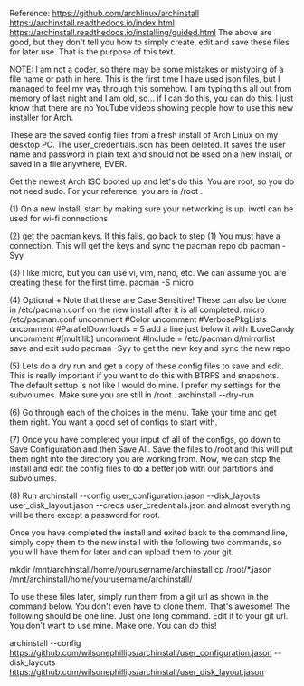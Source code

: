 Reference:
https://github.com/archlinux/archinstall
https://archinstall.readthedocs.io/index.html
https://archinstall.readthedocs.io/installing/guided.html
The above are good, but they don't tell you how to simply create, edit and save these files for later use. That is the purpose of this text.

NOTE: I am not a coder, so there may be some mistakes or mistyping of a file name or path in here. This is the first time I have used json files, but I managed to feel my way through this somehow. I am typing this all out from memory of last night and I am old, so... if I can do this, you can do this. I just know that there are no YouTube videos showing people how to use this new installer for Arch.

These are the saved config files from a fresh install of Arch Linux on my desktop PC.
The user_credentials.json has been deleted. It saves the user name and password in  plain text and should not be used on a new install, or saved in a file anywhere, EVER.

Get the newest Arch ISO booted up and let's do this. You are root, so you do not need sudo. For your reference, you are in /root .

(1) On a new install, start by making sure your networking is up.
iwctl can be used for wi-fi connections

(2) get the pacman keys. If this fails, go back to step (1) You must have a connection.
This will get the keys and sync the pacman repo db
pacman -Syy

(3) I like micro, but you can use vi, vim, nano, etc. We can assume you are creating these for the first time.
pacman -S micro

(4) Optional + Note that these are Case Sensitive! These can also be done in /etc/pacman.conf on the new install after it is all completed.
micro /etc/pacman.conf
uncomment #Color
uncomment #VerbosePkgLists
uncomment #ParallelDownloads = 5
add a line just below it with ILoveCandy
uncomment #[multilib]
uncomment #Include = /etc/pacman.d/mirrorlist
save and exit
sudo pacman -Syy to get the new key and sync the new repo

(5) Lets do a dry run and get a copy of these config files to save and edit. This is really important if you want to do this with BTRFS and snapshots. The default settup is not like I would do mine. I prefer my settings for the subvolumes. Make sure you are still in /root .
archinstall --dry-run

(6) Go through each of the choices in the menu. Take your time and get them right. You want a good set of configs to start with.

(7) Once you have completed your input of all of the configs, go down to Save Configuration and then Save All. Save the files to /root and this will put them right into the directory you are working from. Now, we can stop the install and edit the config files to do a better job with our partitions and subvolumes.

(8) Run archinstall --config user_configuration.jason --disk_layouts user_disk_layout.jason --creds user_credentials.json and almost everything will be there except a password for root.

Once you have completed the install and exited back to the command line, simply copy them to the new install with the following two commands, so you will have them for later and can upload them to your git.

mkdir /mnt/archinstall/home/yourusername/archinstall
cp /root/*.jason /mnt/archinstall/home/yourusername/archinstall/

To use these files later, simply run them from a git url as shown in the command below. You don't even have to clone them. That's awesome! The following should be one line. Just one long command. Edit it to your git url. You don't want to use mine. Make one. You can do this!

archinstall --config https://github.com/wilsonephillips/archinstall/user_configuration.jason --disk_layouts https://github.com/wilsonephillips/archinstall/user_disk_layout.jason

